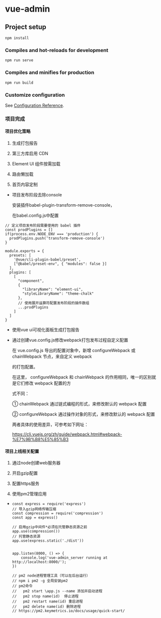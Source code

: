 # vue-admin

## Project setup
```
npm install
```

### Compiles and hot-reloads for development
```
npm run serve
```

### Compiles and minifies for production
```
npm run build
```

### Customize configuration
See [Configuration Reference](https://cli.vuejs.org/config/).

### 项目完成

#### 项目优化策略

1. 生成打包报告

2. 第三方库启用 CDN

3. Element UI 组件按需加载
4. 路由懒加载

5. 首页内容定制

- 项目发布阶段去除console

  安装插件babel-plugin-transform-remove-console，

  在babel.config.js中配置

```
// 定义项目发布阶段需要使用的 babel 插件
const prodPlugins = []
if(process.env.NODE_ENV === 'production') {
  prodPlugins.push('transform-remove-console')
}

module.exports = {
  presets: [
    '@vue/cli-plugin-babel/preset',
    ["@babel/preset-env", { "modules": false }]
  ],
  plugins: [
    [
      "component",
      {
        "libraryName": "element-ui",
        "styleLibraryName": "theme-chalk"
      },
      // 使用展开运算符配置发布阶段的插件数组
      ...prodPlugins
    ]
  ]
}
```

- 使用vue ui可视化面板生成打包报告

- 通过创建vue.config.js修改webpack打包发布过程自定义配置

  在 vue.config.js 导出的配置对象中，新增 configureWebpack 或 chainWebpack 节点，来自定义 webpack 

  的打包配置。

  在这里， configureWebpack 和 chainWebpack 的作用相同，唯一的区别就是它们修改 webpack 配置的方

  式不同：

  ①  chainWebpack 通过链式编程的形式，来修改默认的 webpack 配置

  ②  configureWebpack 通过操作对象的形式，来修改默认的 webpack 配置

  两者具体的使用差异，可参考如下网址：

  https://cli.vuejs.org/zh/guide/webpack.html#webpack-%E7%9B%B8%E5%85%B3

#### 项目上线相关配置

1. 通过node创建web服务器

2. 开启gzip配置

3. 配置https服务

4. 使用pm2管理应用

- ```
  const express = require('express')
  // 导入gzip网络传输压缩
  const compression = require('compression')
  const app = express()
  
  // 启用gzip中间件*必须在托管静态资源之前
  app.use(compression())
  // 托管静态资源
  app.use(express.static('./dist'))
  
  
  app.listen(8000, () => {
      console.log('vue-admin_server running at http://localhost:8000/');
  })
  
  // pm2 node进程管理工具（可以在后台运行）
  // npm i pm2 -g 全局安装pm2
  // pm2命令
  //   pm2 start \app.js --name 添加并启动进程
  //   pm2 stop name(id)  停止进程
  //   pm2 restart name(id) 重启进程
  //   pm2 delete name(id) 删除进程
  // https://pm2.keymetrics.io/docs/usage/quick-start/
  ```

  